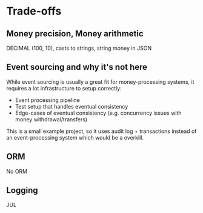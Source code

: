 # Trade-offs
## Money precision, Money arithmetic 
DECIMAL (100, 10), casts to strings, string money in JSON

## Event sourcing and why it's not here
While event sourcing is usually a great fit for money-processing systems, it requires a lot infrastructure to
setup correctly:
- Event processing pipeline
- Test setup that handles eventual consistency
- Edge-cases of eventual consistency (e.g. concurrency issues with money withdrawal/transfers)
    
This is a small example project, so it uses audit log + transactions instead of an event-processing system which 
would be a overkill.

## ORM
No ORM 

## Logging
JUL